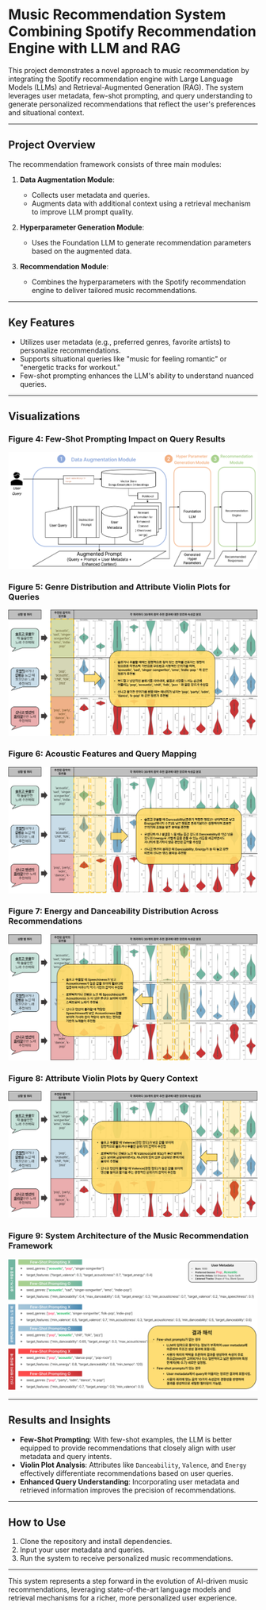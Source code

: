 # Music Recommendation System Combining Spotify Recommendation Engine with LLM and RAG

This project demonstrates a novel approach to music recommendation by integrating the Spotify recommendation engine with Large Language Models (LLMs) and Retrieval-Augmented Generation (RAG). The system leverages user metadata, few-shot prompting, and query understanding to generate personalized recommendations that reflect the user's preferences and situational context.

---

## Project Overview

The recommendation framework consists of three main modules:

1. **Data Augmentation Module**:
   - Collects user metadata and queries.
   - Augments data with additional context using a retrieval mechanism to improve LLM prompt quality.

2. **Hyperparameter Generation Module**:
   - Uses the Foundation LLM to generate recommendation parameters based on the augmented data.

3. **Recommendation Module**:
   - Combines the hyperparameters with the Spotify recommendation engine to deliver tailored music recommendations.

---

## Key Features

- Utilizes user metadata (e.g., preferred genres, favorite artists) to personalize recommendations.
- Supports situational queries like "music for feeling romantic" or "energetic tracks for workout."
- Few-shot prompting enhances the LLM's ability to understand nuanced queries.

---

## Visualizations

### **Figure 4**: Few-Shot Prompting Impact on Query Results
![Figure 4](image/그림4.png)

### **Figure 5**: Genre Distribution and Attribute Violin Plots for Queries
![Figure 5](image/그림5.png)

### **Figure 6**: Acoustic Features and Query Mapping
![Figure 6](image/그림6.png)

### **Figure 7**: Energy and Danceability Distribution Across Recommendations
![Figure 7](image/그림7.png)

### **Figure 8**: Attribute Violin Plots by Query Context
![Figure 8](image/그림8.png)

### **Figure 9**: System Architecture of the Music Recommendation Framework
![Figure 9](image/그림9.png)

---

## Results and Insights

- **Few-Shot Prompting**: With few-shot examples, the LLM is better equipped to provide recommendations that closely align with user metadata and query intents.
- **Violin Plot Analysis**: Attributes like `Danceability`, `Valence`, and `Energy` effectively differentiate recommendations based on user queries.
- **Enhanced Query Understanding**: Incorporating user metadata and retrieved information improves the precision of recommendations.

---

## How to Use

1. Clone the repository and install dependencies.
2. Input your user metadata and queries.
3. Run the system to receive personalized music recommendations.

---

This system represents a step forward in the evolution of AI-driven music recommendations, leveraging state-of-the-art language models and retrieval mechanisms for a richer, more personalized user experience.
